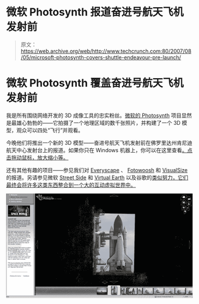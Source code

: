 # 微软 Photosynth 报道奋进号航天飞机发射前

> 原文：<https://web.archive.org/web/http://www.techcrunch.com:80/2007/08/05/microsoft-photosynth-covers-shuttle-endeavour-pre-launch/>

# 微软 Photosynth 覆盖奋进号航天飞机发射前

 [](https://web.archive.org/web/20230307225821/https://techcrunch.com/wp-content/uploads/2007/08/shuttleb.png) 我是所有围绕网络开发的 3D 成像工具的忠实粉丝。[微软的 Photosynth](https://web.archive.org/web/20230307225821/https://techcrunch.com/2006/08/01/microsoft-to-present-fly-through-photo-app-photosynth/) 项目显然是最雄心勃勃的——它拍摄了一个地理区域的数千张照片，并构建了一个 3D 模型，观众可以四处“飞行”并观看。

今晚他们将推出一个新的 3D 模型——奋进号航天飞机发射前在佛罗里达州肯尼迪航天中心发射台上的报道。如果你只在 Windows 机器上，你可以在这里查看[。点击拖动鼠标，放大缩小等。](https://web.archive.org/web/20230307225821/http://media.labs.live.com/photosynth/NASA/default.htm)

还有其他有趣的项目——参见我们对 [Everyscape](https://web.archive.org/web/20230307225821/https://techcrunch.com/2007/06/14/the-3d-realvirtual-world-hybrid-how-far-away/) 、 [Fotowoosh](https://web.archive.org/web/20230307225821/https://techcrunch.com/2007/04/15/fotowoosh-will-turn-any-picture-into-3d-image/) 和 [VisualSize](https://web.archive.org/web/20230307225821/https://techcrunch.com/2007/07/22/visualsize-to-give-accurate-3d-measurements-from-photos/) 的报道。另请参见微软 [Street Side](https://web.archive.org/web/20230307225821/https://techcrunch.com/2006/02/28/killer-new-livecom-service-street-side/) 和 [Virtual Earth](https://web.archive.org/web/20230307225821/https://techcrunch.com/2006/11/06/microsoft-virtual-earth-now-in-3d-and-with-billboards/) 以及谷歌的[类似努力，它们最终会将许多这类东西整合到一个大的互动虚拟世界中。](https://web.archive.org/web/20230307225821/https://techcrunch.com/2007/05/29/google-maps-now-with-360-streetside-views)

[![](img/05dceb43abc61653c78526a1fd800679.png)](https://web.archive.org/web/20230307225821/https://techcrunch.com/wp-content/uploads/2007/08/shuttle2b.png)